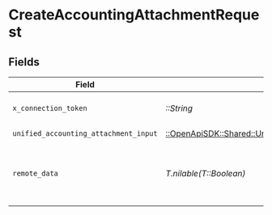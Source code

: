 # CreateAccountingAttachmentRequest


## Fields

| Field                                                                                                             | Type                                                                                                              | Required                                                                                                          | Description                                                                                                       | Example                                                                                                           |
| ----------------------------------------------------------------------------------------------------------------- | ----------------------------------------------------------------------------------------------------------------- | ----------------------------------------------------------------------------------------------------------------- | ----------------------------------------------------------------------------------------------------------------- | ----------------------------------------------------------------------------------------------------------------- |
| `x_connection_token`                                                                                              | *::String*                                                                                                        | :heavy_check_mark:                                                                                                | The connection token                                                                                              |                                                                                                                   |
| `unified_accounting_attachment_input`                                                                             | [::OpenApiSDK::Shared::UnifiedAccountingAttachmentInput](../../models/shared/unifiedaccountingattachmentinput.md) | :heavy_check_mark:                                                                                                | N/A                                                                                                               |                                                                                                                   |
| `remote_data`                                                                                                     | *T.nilable(T::Boolean)*                                                                                           | :heavy_minus_sign:                                                                                                | Set to true to include data from the original Accounting software.                                                | false                                                                                                             |